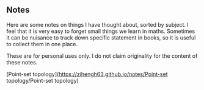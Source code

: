 ## Notes

Here are some notes on things I have thought about, sorted by subject. 
I feel that it is very easy to forget small things we learn in maths. 
Sometimes it can be nuisance to track down specific statement in books, 
so it is useful to collect them in one place.

These are for personal uses only. 
I do not claim originality for the content of these notes.

[Point-set topology](https://zihengh63.github.io/notes/Point-set topology/Point-set topology)
